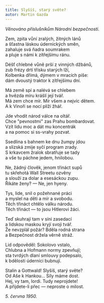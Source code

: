 ```yaml
---
title: Slyšíš, starý světe?
autor: Martin Gazda  
---
```


*Věnováno příslušníkům Národní bezpečnosti.*

Zem, zpita vůní zralých, žitných lánů  
a šťastna láskou údernických směn,    
zahaluje svá ňadra soumrakem   
a pluje s námi k zítřejšímu ránu.

Déšť chlebné vůně prší z vinných džbánů,  
zub frézy drtí třísku starých lží,  
Kolbenka dřímá, dýmem v mracích píše:  
dám dvoustý traktor k zítřejšímu dní.

Má země spí a nalévá se chlebem  
a hvězda míru krášlí její tvář.  
Má zem chce mír. Mír všem a nejvíc dětem.  
А k Vinoři se nocí plíží žhář.

Jde vhodit národ válce na oltář.  
Chce "pevnostmi" zas Prahu bombardovat.   
Vzít lidu moc a dát mu koncentrák  
a na pomoc si ss-vrahy pozvat.

Ssedlina s bahnem ke dnu žumpy jdou  
a slizská zmije syčí program zrady.  
S krkavcem žralok sbratřuje se tady  
a vše tu páchne jedem, hnilobou.

Ne, žádný člověk, jenom třináct supů   
tu skřehotá Wall Streetu ozvěny  
a slouží za dolar a esesáckou zupu.  
Říkáte ženy? — Ne, jen hyeny.

Tys, lide, snil o požehnané práci  
a myslel na děti a mír a svobodu.  
Těch třináct chtělo válku národu.  
Těch třináct — to jsou Hitlerovi žáci.

Teď skuhrají tam v síni zasedací   
a lidskou maskou kryjí svoji tvář.   
Že nevzplál požár? Bděla rodná strana   
a Bezpečnost držela věrně stráž.

Lid odpověděl: Sokolovo vstalo,  
Chlubna a Hofmann normy zpevňují;    
sta tvrdých dlaní smlouvy podepsalo,  
k bdělosti úderníci bubnují.

Stalin a Gottwald! Slyšíš, starý světe?  
Od Aše k Hankou... Síly máme dost.  
Hej, vy tam, lordi. Tudy neprojdete!   
A přijdete-li přec — neproste o milost.

*5. června 1950.*
